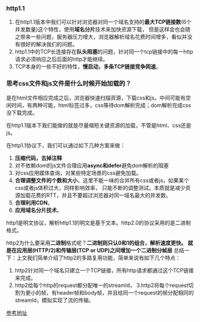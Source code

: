### http1.1
1. 在http1.1版本中我们可以针对浏览器对同一个域名支持的**最大TCP链接数**(6个并发数量)这个特性，使用**域名分片**技术来加快资源下载，
   但是这样会也会随之带来一些问题，服务器压力增大，浏览器解析域名花费时间增多，看似并没有很好的解决我们的问题。
2. http1.1中的TCP长连接存在**队头阻塞**的问题，针对同一个tcp链接中的每一http请求必须响应之后后面的http才能继续。
3. TCP本身的一些不好的特性，**慢启动，多条TCP链接竞争网速**。

### 思考css文件和js文件是什么时候开始加载的？
是在html文件相应完成之后，浏览器快速扫描资源，下载css和js。中间可能有空闲时间，有两种可能，html标签过多，css等待dom解析完成；dom解析完成css没下载完成。

在http1.1版本下我们能做的就是尽量缩短关键资源的加载，不管是html、css还是js。

在http1.1协议下，我们可以通过如下几种方案来做：
1. **压缩代码，去掉注释**
2. 对不依赖dom的js文件合理应用**async和defer**避免dom解析的阻塞
3. 对css应用媒体查询，对某些特定场景的css避免加载。
4. **合理调整文件的个数和大小**，这里不能一味的合并所有css或者js，如果某个css或者js体积过大，同样影响效率，
   只能不断的调整测试。本质就是减少资源加载花费的RTT，并且不要超过浏览器对同一域名最大的并发数。
5. **合理利用CDN**。
6. **应用域名分片技术**。


http1是明文协议，解析http1.1的明文是基于文本。http2.0的协议采用的是二进制格式。

http2为什么要采用**二进制**格式呢？**二进制则只认0和1的组合，解析速度更快。**
**就是在应⽤层(HTTP/2)和传输层(TCP or UDP)之间增加⼀个⼆进制分帧层**
总结一下：上文我们简单介绍了http2的多路复用功能，简单来说有如下几个特点：
1. http2针对同一个域名只建立一个TCP链接，所有http请求都通过这个TCP链接来完成。
2. http2给每个http的request都分配唯一的streamId，
3.http2将每个request切割为更小的帧，有header帧和body帧，并且给同一个request的帧分配相同的streamId，模拟实现了流的传输。


[参考地址](https://cloud.tencent.com/developer/article/1573513)
